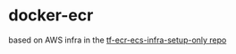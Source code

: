 # docker-ecr

based on AWS infra in the [tf-ecr-ecs-infra-setup-only repo](https://github.com/jason-leong-ihpc/tf-ecr-ecs-infra-setup-only)